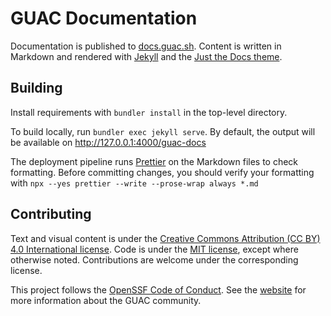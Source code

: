 # GUAC Documentation

Documentation is published to [docs.guac.sh](https://docs.guac.sh/). Content is
written in Markdown and rendered with [Jekyll](https://jekyllrb.com/) and the
[Just the Docs theme](https://github.com/just-the-docs/just-the-docs).

## Building

Install requirements with `bundler install` in the top-level directory.

To build locally, run `bundler exec jekyll serve`. By default, the output will
be available on http://127.0.0.1:4000/guac-docs

The deployment pipeline runs [Prettier](https://prettier.io/) on the Markdown
files to check formatting. Before committing changes, you should verify your
formatting with `npx --yes prettier --write --prose-wrap always *.md`

## Contributing

Text and visual content is under the
[Creative Commons Attribution (CC BY) 4.0 International license](https://creativecommons.org/licenses/by/4.0/).
Code is under the [MIT license](https://opensource.org/license/mit), except
where otherwise noted. Contributions are welcome under the corresponding
license.

This project follows the
[OpenSSF Code of Conduct](https://openssf.org/community/code-of-conduct). See
the [website](https://guac.sh/community) for more information about the GUAC
community.
